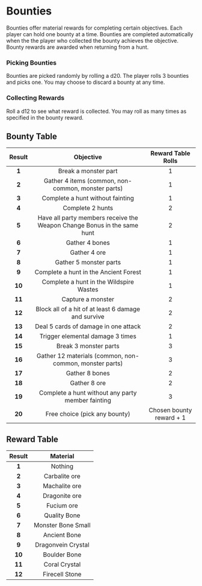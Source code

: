 # Bounties

Bounties offer material rewards for completing certain objectives. Each player can hold one bounty at a time. Bounties are completed automatically when the the player who collected the bounty achieves the objective. Bounty rewards are awarded when returning from a hunt.

### Picking Bounties
Bounties are picked randomly by rolling a d20. The player rolls 3 bounties and picks one. You may choose to discard a bounty at any time.

### Collecting Rewards
Roll a d12 to see what reward is collected. You may roll as many times as specified in the bounty reward.

## Bounty Table

| **Result** 	|                              **Objective**                              	|  **Reward Table Rolls**  	|
|:----------:	|:-----------------------------------------------------------------------:	|:------------------------:	|
|    **1**   	|                           Break a monster part                          	|             1            	|
|    **2**   	|            Gather 4 items (common, non-common, monster parts)           	|             1            	|
|    **3**   	|                     Complete a hunt without fainting                    	|             1            	|
|    **4**   	|                             Complete 2 hunts                            	|             2            	|
|    **5**   	| Have all party members receive the Weapon Change Bonus in the same hunt 	|             2            	|
|    **6**   	|                              Gather 4 bones                             	|             1            	|
|    **7**   	|                               Gather 4 ore                              	|             1            	|
|    **8**   	|                          Gather 5 monster parts                         	|             1            	|
|    **9**   	|                  Complete a hunt in the Ancient Forest                  	|             1            	|
|   **10**   	|                 Complete a hunt in the Wildspire Wastes                 	|             1            	|
|   **11**   	|                            Capture a monster                            	|             2            	|
|   **12**   	|           Block all of a hit of at least 6 damage and survive           	|             2            	|
|   **13**   	|                   Deal 5 cards of damage in one attack                  	|             2            	|
|   **14**   	|                    Trigger elemental damage 3 times                     	|             1            	|
|   **15**   	|                          Break 3 monster parts                          	|             3            	|
|   **16**   	|         Gather 12 materials (common, non-common, monster parts)         	|             3            	|
|   **17**   	|                              Gather 8 bones                             	|             2            	|
|   **18**   	|                               Gather 8 ore                              	|             2            	|
|   **19**   	|            Complete a hunt without any party member fainting            	|             3            	|
|   **20**   	|                      Free choice (pick any bounty)                      	| Chosen bounty reward + 1 	|

## Reward Table

| **Result** 	|    **Material**    	|
|:----------:	|:------------------:	|
|    **1**   	|       Nothing      	|
|    **2**   	|    Carbalite ore   	|
|    **3**   	|    Machalite ore   	|
|    **4**   	|    Dragonite ore   	|
|    **5**   	|     Fucium ore     	|
|    **6**   	|    Quality Bone    	|
|    **7**   	| Monster Bone Small 	|
|    **8**   	|    Ancient Bone    	|
|    **9**   	| Dragonvein Crystal 	|
|   **10**   	|    Boulder Bone    	|
|   **11**   	|    Coral Crystal   	|
|   **12**   	|   Firecell Stone   	|
